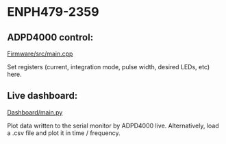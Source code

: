 # ENPH479-2359
## ADPD4000 control:
[Firmware/src/main.cpp](https://github.com/gracemyz/ENPH479-2359/blob/main/Firmware/src/main.cpp)

Set registers (current, integration mode, pulse width, desired LEDs, etc) here. 

## Live dashboard:
[Dashboard/main.py](https://github.com/gracemyz/ENPH479-2359/blob/main/dashboard/main.py)

Plot data written to the serial monitor by ADPD4000 live. Alternatively, load a .csv file and plot it in time / frequency.
